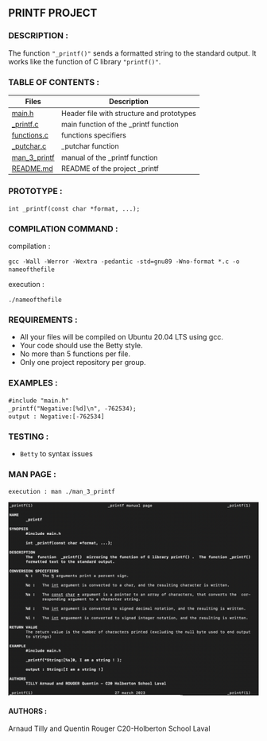 ## PRINTF PROJECT


### DESCRIPTION :

The function ```"_printf()"``` sends a formatted string to the standard output.
It works like the function of C library ```"printf()"```.

### TABLE OF CONTENTS :

| Files                                                                                         | Description         |
| --------------------------------------------------------------------------------------------- | ------------------- |
| [main.h](https://github.com/Albaryys/holbertonschool-printf/blob/0948993b9900fec922e76797bd2333c02eff8eed/main.h "Header file")                   | Header file with structure and prototypes        |
| [_printf.c](https://github.com/Albaryys/holbertonschool-printf/blob/0948993b9900fec922e76797bd2333c02eff8eed/_printf.c "_printf function")          | main function of the _printf function     |
| [functions.c](https://github.com/Albaryys/holbertonschool-printf/blob/0948993b9900fec922e76797bd2333c02eff8eed/functions.c "Data type functions") | functions specifiers |
| [_putchar.c](https://github.com/Albaryys/holbertonschool-printf/blob/6636559c257c45943afd877d0013814ddcdae259/_putchar.c "_putchar function")           | _putchar function   |
| [man_3_printf](https://github.com/Albaryys/holbertonschool-printf/blob/0948993b9900fec922e76797bd2333c02eff8eed/man_3_printf "man_3_printf")           | manual of the _printf function   |
| [README.md](https://github.com/Albaryys/holbertonschool-printf/blob/0948993b9900fec922e76797bd2333c02eff8eed/README.md "README.md")           | README of the project _printf   |

### PROTOTYPE :

```
int _printf(const char *format, ...);
```

### COMPILATION COMMAND :

compilation :

```
gcc -Wall -Werror -Wextra -pedantic -std=gnu89 -Wno-format *.c -o nameofthefile
```
execution :

```
./nameofthefile
```

### REQUIREMENTS :
- All your files will be compiled on Ubuntu 20.04 LTS using gcc.
- Your code should use the Betty style.
- No more than 5 functions per file.
- Only one project repository per group.

### EXAMPLES :
```
#include "main.h"
_printf("Negative:[%d]\n", -762534);
output : Negative:[-762534]
```

### TESTING :
- ```Betty``` to syntax issues

### MAN PAGE :
```
execution : man ./man_3_printf
```
![image](https://github.com/Albaryys/holbertonschool-printf/blob/e9e2449f848c1ccd34bda69027619b0942b8bc17/Capture%20d%E2%80%99e%CC%81cran%202023-03-30%20a%CC%80%2011.28.49.png)

#### AUTHORS :
Arnaud Tilly and Quentin Rouger C20-Holberton School Laval